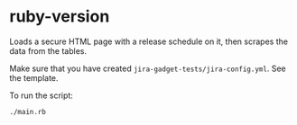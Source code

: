 # ruby-version

Loads a secure HTML page with a release schedule on it, then scrapes the data from the tables.

Make sure that you have created `jira-gadget-tests/jira-config.yml`. See the template.

To run the script:

```bash
./main.rb
```


